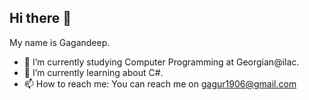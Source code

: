 ## Hi there 👋
My name is Gagandeep.
- 🔭 I’m currently studying Computer Programming at Georgian@ilac.
- 🌱 I’m currently learning about C#.
- 📫 How to reach me: You can reach me on gagur1906@gmail.com

